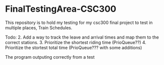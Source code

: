 # FinalTestingArea-CSC300

This repository is to hold my testing for my csc300 final project to test in multiple places, Train Schedules.

Todo:
2. Add a way to track the leave and arrival times and map them to the correct stations.
3. Prioritize the shortest riding time (PrioQueue??)
4. Prioritize the stortest total time (PrioQueue??? with some additions)


The program outputing correctly from a test


